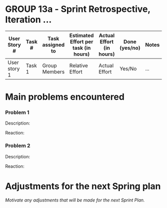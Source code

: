 # GROUP 13a - Sprint Retrospective, Iteration ...

| User Story # | Task # | Task assigned to | Estimated Effort per task (in hours) | Actual Effort (in hours) | Done (yes/no) | Notes |
|--------------|--------|------------------|--------------------------------------|--------------------------|---------------|-------|
| User story 1 | Task 1 | Group Members    | Relative Effort                      | Actual Effort            | Yes/No        | ...   |

# Main problems encountered
### Problem 1
Description:

Reaction:

### Problem 2
Description:

Reaction:

# Adjustments for the next Spring plan
_Motivate any adjustments that will be made for the next Sprint Plan._


